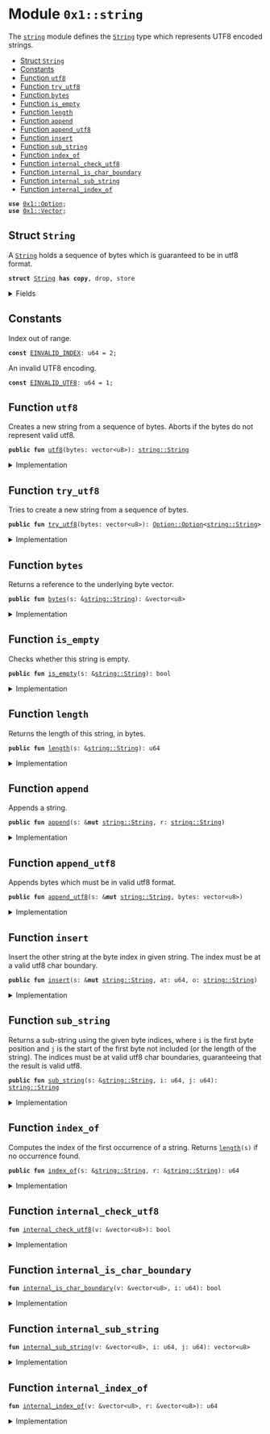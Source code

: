 
<a name="0x1_string"></a>

# Module `0x1::string`

The <code><a href="String.md#0x1_string">string</a></code> module defines the <code><a href="String.md#0x1_string_String">String</a></code> type which represents UTF8 encoded strings.


-  [Struct `String`](#0x1_string_String)
-  [Constants](#@Constants_0)
-  [Function `utf8`](#0x1_string_utf8)
-  [Function `try_utf8`](#0x1_string_try_utf8)
-  [Function `bytes`](#0x1_string_bytes)
-  [Function `is_empty`](#0x1_string_is_empty)
-  [Function `length`](#0x1_string_length)
-  [Function `append`](#0x1_string_append)
-  [Function `append_utf8`](#0x1_string_append_utf8)
-  [Function `insert`](#0x1_string_insert)
-  [Function `sub_string`](#0x1_string_sub_string)
-  [Function `index_of`](#0x1_string_index_of)
-  [Function `internal_check_utf8`](#0x1_string_internal_check_utf8)
-  [Function `internal_is_char_boundary`](#0x1_string_internal_is_char_boundary)
-  [Function `internal_sub_string`](#0x1_string_internal_sub_string)
-  [Function `internal_index_of`](#0x1_string_internal_index_of)


<pre><code><b>use</b> <a href="Option.md#0x1_Option">0x1::Option</a>;
<b>use</b> <a href="Vector.md#0x1_Vector">0x1::Vector</a>;
</code></pre>



<a name="0x1_string_String"></a>

## Struct `String`

A <code><a href="String.md#0x1_string_String">String</a></code> holds a sequence of bytes which is guaranteed to be in utf8 format.


<pre><code><b>struct</b> <a href="String.md#0x1_string_String">String</a> <b>has</b> <b>copy</b>, drop, store
</code></pre>



<details>
<summary>Fields</summary>


<dl>
<dt>
<code>bytes: vector&lt;u8&gt;</code>
</dt>
<dd>

</dd>
</dl>


</details>

<a name="@Constants_0"></a>

## Constants


<a name="0x1_string_EINVALID_INDEX"></a>

Index out of range.


<pre><code><b>const</b> <a href="String.md#0x1_string_EINVALID_INDEX">EINVALID_INDEX</a>: u64 = 2;
</code></pre>



<a name="0x1_string_EINVALID_UTF8"></a>

An invalid UTF8 encoding.


<pre><code><b>const</b> <a href="String.md#0x1_string_EINVALID_UTF8">EINVALID_UTF8</a>: u64 = 1;
</code></pre>



<a name="0x1_string_utf8"></a>

## Function `utf8`

Creates a new string from a sequence of bytes. Aborts if the bytes do not represent valid utf8.


<pre><code><b>public</b> <b>fun</b> <a href="String.md#0x1_string_utf8">utf8</a>(bytes: vector&lt;u8&gt;): <a href="String.md#0x1_string_String">string::String</a>
</code></pre>



<details>
<summary>Implementation</summary>


<pre><code><b>public</b> <b>fun</b> <a href="String.md#0x1_string_utf8">utf8</a>(bytes: vector&lt;u8&gt;): <a href="String.md#0x1_string_String">String</a> {
    <b>assert</b>!(<a href="String.md#0x1_string_internal_check_utf8">internal_check_utf8</a>(&bytes), <a href="String.md#0x1_string_EINVALID_UTF8">EINVALID_UTF8</a>);
    <a href="String.md#0x1_string_String">String</a>{bytes}
}
</code></pre>



</details>

<a name="0x1_string_try_utf8"></a>

## Function `try_utf8`

Tries to create a new string from a sequence of bytes.


<pre><code><b>public</b> <b>fun</b> <a href="String.md#0x1_string_try_utf8">try_utf8</a>(bytes: vector&lt;u8&gt;): <a href="Option.md#0x1_Option_Option">Option::Option</a>&lt;<a href="String.md#0x1_string_String">string::String</a>&gt;
</code></pre>



<details>
<summary>Implementation</summary>


<pre><code><b>public</b> <b>fun</b> <a href="String.md#0x1_string_try_utf8">try_utf8</a>(bytes: vector&lt;u8&gt;): <a href="Option.md#0x1_Option">Option</a>&lt;<a href="String.md#0x1_string_String">String</a>&gt; {
    <b>if</b> (<a href="String.md#0x1_string_internal_check_utf8">internal_check_utf8</a>(&bytes)) {
        <a href="Option.md#0x1_Option_some">Option::some</a>(<a href="String.md#0x1_string_String">String</a>{bytes})
    } <b>else</b> {
        <a href="Option.md#0x1_Option_none">Option::none</a>()
    }
}
</code></pre>



</details>

<a name="0x1_string_bytes"></a>

## Function `bytes`

Returns a reference to the underlying byte vector.


<pre><code><b>public</b> <b>fun</b> <a href="String.md#0x1_string_bytes">bytes</a>(s: &<a href="String.md#0x1_string_String">string::String</a>): &vector&lt;u8&gt;
</code></pre>



<details>
<summary>Implementation</summary>


<pre><code><b>public</b> <b>fun</b> <a href="String.md#0x1_string_bytes">bytes</a>(s: &<a href="String.md#0x1_string_String">String</a>): &vector&lt;u8&gt; {
    &s.bytes
}
</code></pre>



</details>

<a name="0x1_string_is_empty"></a>

## Function `is_empty`

Checks whether this string is empty.


<pre><code><b>public</b> <b>fun</b> <a href="String.md#0x1_string_is_empty">is_empty</a>(s: &<a href="String.md#0x1_string_String">string::String</a>): bool
</code></pre>



<details>
<summary>Implementation</summary>


<pre><code><b>public</b> <b>fun</b> <a href="String.md#0x1_string_is_empty">is_empty</a>(s: &<a href="String.md#0x1_string_String">String</a>): bool {
    <a href="Vector.md#0x1_Vector_is_empty">Vector::is_empty</a>(&s.bytes)
}
</code></pre>



</details>

<a name="0x1_string_length"></a>

## Function `length`

Returns the length of this string, in bytes.


<pre><code><b>public</b> <b>fun</b> <a href="String.md#0x1_string_length">length</a>(s: &<a href="String.md#0x1_string_String">string::String</a>): u64
</code></pre>



<details>
<summary>Implementation</summary>


<pre><code><b>public</b> <b>fun</b> <a href="String.md#0x1_string_length">length</a>(s: &<a href="String.md#0x1_string_String">String</a>): u64 {
    <a href="Vector.md#0x1_Vector_length">Vector::length</a>(&s.bytes)
}
</code></pre>



</details>

<a name="0x1_string_append"></a>

## Function `append`

Appends a string.


<pre><code><b>public</b> <b>fun</b> <a href="String.md#0x1_string_append">append</a>(s: &<b>mut</b> <a href="String.md#0x1_string_String">string::String</a>, r: <a href="String.md#0x1_string_String">string::String</a>)
</code></pre>



<details>
<summary>Implementation</summary>


<pre><code><b>public</b> <b>fun</b> <a href="String.md#0x1_string_append">append</a>(s: &<b>mut</b> <a href="String.md#0x1_string_String">String</a>, r: <a href="String.md#0x1_string_String">String</a>) {
    <a href="Vector.md#0x1_Vector_append">Vector::append</a>(&<b>mut</b> s.bytes, r.bytes)
}
</code></pre>



</details>

<a name="0x1_string_append_utf8"></a>

## Function `append_utf8`

Appends bytes which must be in valid utf8 format.


<pre><code><b>public</b> <b>fun</b> <a href="String.md#0x1_string_append_utf8">append_utf8</a>(s: &<b>mut</b> <a href="String.md#0x1_string_String">string::String</a>, bytes: vector&lt;u8&gt;)
</code></pre>



<details>
<summary>Implementation</summary>


<pre><code><b>public</b> <b>fun</b> <a href="String.md#0x1_string_append_utf8">append_utf8</a>(s: &<b>mut</b> <a href="String.md#0x1_string_String">String</a>, bytes: vector&lt;u8&gt;) {
    <a href="String.md#0x1_string_append">append</a>(s, <a href="String.md#0x1_string_utf8">utf8</a>(bytes))
}
</code></pre>



</details>

<a name="0x1_string_insert"></a>

## Function `insert`

Insert the other string at the byte index in given string. The index must be at a valid utf8 char
boundary.


<pre><code><b>public</b> <b>fun</b> <a href="String.md#0x1_string_insert">insert</a>(s: &<b>mut</b> <a href="String.md#0x1_string_String">string::String</a>, at: u64, o: <a href="String.md#0x1_string_String">string::String</a>)
</code></pre>



<details>
<summary>Implementation</summary>


<pre><code><b>public</b> <b>fun</b> <a href="String.md#0x1_string_insert">insert</a>(s: &<b>mut</b> <a href="String.md#0x1_string_String">String</a>, at: u64, o: <a href="String.md#0x1_string_String">String</a>) {
    <b>let</b> bytes = &s.bytes;
    <b>assert</b>!(at &lt;= <a href="Vector.md#0x1_Vector_length">Vector::length</a>(bytes) && <a href="String.md#0x1_string_internal_is_char_boundary">internal_is_char_boundary</a>(bytes, at), <a href="String.md#0x1_string_EINVALID_INDEX">EINVALID_INDEX</a>);
    <b>let</b> l = <a href="String.md#0x1_string_length">length</a>(s);
    <b>let</b> front = <a href="String.md#0x1_string_sub_string">sub_string</a>(s, 0, at);
    <b>let</b> end = <a href="String.md#0x1_string_sub_string">sub_string</a>(s, at, l);
    <a href="String.md#0x1_string_append">append</a>(&<b>mut</b> front, o);
    <a href="String.md#0x1_string_append">append</a>(&<b>mut</b> front, end);
    *s = front;
}
</code></pre>



</details>

<a name="0x1_string_sub_string"></a>

## Function `sub_string`

Returns a sub-string using the given byte indices, where <code>i</code> is the first byte position and <code>j</code> is the start
of the first byte not included (or the length of the string). The indices must be at valid utf8 char boundaries,
guaranteeing that the result is valid utf8.


<pre><code><b>public</b> <b>fun</b> <a href="String.md#0x1_string_sub_string">sub_string</a>(s: &<a href="String.md#0x1_string_String">string::String</a>, i: u64, j: u64): <a href="String.md#0x1_string_String">string::String</a>
</code></pre>



<details>
<summary>Implementation</summary>


<pre><code><b>public</b> <b>fun</b> <a href="String.md#0x1_string_sub_string">sub_string</a>(s: &<a href="String.md#0x1_string_String">String</a>, i: u64, j: u64): <a href="String.md#0x1_string_String">String</a> {
    <b>let</b> bytes = &s.bytes;
    <b>let</b> l = <a href="Vector.md#0x1_Vector_length">Vector::length</a>(bytes);
    <b>assert</b>!(
        j &lt;= l && i &lt;= j && <a href="String.md#0x1_string_internal_is_char_boundary">internal_is_char_boundary</a>(bytes, i) && <a href="String.md#0x1_string_internal_is_char_boundary">internal_is_char_boundary</a>(bytes, j),
        <a href="String.md#0x1_string_EINVALID_INDEX">EINVALID_INDEX</a>
    );
    <a href="String.md#0x1_string_String">String</a>{bytes: <a href="String.md#0x1_string_internal_sub_string">internal_sub_string</a>(bytes, i, j)}
}
</code></pre>



</details>

<a name="0x1_string_index_of"></a>

## Function `index_of`

Computes the index of the first occurrence of a string. Returns <code><a href="String.md#0x1_string_length">length</a>(s)</code> if no occurrence found.


<pre><code><b>public</b> <b>fun</b> <a href="String.md#0x1_string_index_of">index_of</a>(s: &<a href="String.md#0x1_string_String">string::String</a>, r: &<a href="String.md#0x1_string_String">string::String</a>): u64
</code></pre>



<details>
<summary>Implementation</summary>


<pre><code><b>public</b> <b>fun</b> <a href="String.md#0x1_string_index_of">index_of</a>(s: &<a href="String.md#0x1_string_String">String</a>, r: &<a href="String.md#0x1_string_String">String</a>): u64 {
    <a href="String.md#0x1_string_internal_index_of">internal_index_of</a>(&s.bytes, &r.bytes)
}
</code></pre>



</details>

<a name="0x1_string_internal_check_utf8"></a>

## Function `internal_check_utf8`



<pre><code><b>fun</b> <a href="String.md#0x1_string_internal_check_utf8">internal_check_utf8</a>(v: &vector&lt;u8&gt;): bool
</code></pre>



<details>
<summary>Implementation</summary>


<pre><code><b>native</b> <b>fun</b> <a href="String.md#0x1_string_internal_check_utf8">internal_check_utf8</a>(v: &vector&lt;u8&gt;): bool;
</code></pre>



</details>

<a name="0x1_string_internal_is_char_boundary"></a>

## Function `internal_is_char_boundary`



<pre><code><b>fun</b> <a href="String.md#0x1_string_internal_is_char_boundary">internal_is_char_boundary</a>(v: &vector&lt;u8&gt;, i: u64): bool
</code></pre>



<details>
<summary>Implementation</summary>


<pre><code><b>native</b> <b>fun</b> <a href="String.md#0x1_string_internal_is_char_boundary">internal_is_char_boundary</a>(v: &vector&lt;u8&gt;, i: u64): bool;
</code></pre>



</details>

<a name="0x1_string_internal_sub_string"></a>

## Function `internal_sub_string`



<pre><code><b>fun</b> <a href="String.md#0x1_string_internal_sub_string">internal_sub_string</a>(v: &vector&lt;u8&gt;, i: u64, j: u64): vector&lt;u8&gt;
</code></pre>



<details>
<summary>Implementation</summary>


<pre><code><b>native</b> <b>fun</b> <a href="String.md#0x1_string_internal_sub_string">internal_sub_string</a>(v: &vector&lt;u8&gt;, i: u64, j: u64): vector&lt;u8&gt;;
</code></pre>



</details>

<a name="0x1_string_internal_index_of"></a>

## Function `internal_index_of`



<pre><code><b>fun</b> <a href="String.md#0x1_string_internal_index_of">internal_index_of</a>(v: &vector&lt;u8&gt;, r: &vector&lt;u8&gt;): u64
</code></pre>



<details>
<summary>Implementation</summary>


<pre><code><b>native</b> <b>fun</b> <a href="String.md#0x1_string_internal_index_of">internal_index_of</a>(v: &vector&lt;u8&gt;, r: &vector&lt;u8&gt;): u64;
</code></pre>



</details>


[//]: # ("File containing references which can be used from documentation")
